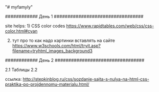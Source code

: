 "# myfamyly" 

############        День 1      #################################

site helps:
1)
CSS color codes
https://www.rapidtables.com/web/css/css-color.html#cyan


2) тут про то как надо картинки вставлять на сайте
https://www.w3schools.com/html/tryit.asp?filename=tryhtml_images_background3

############        День 2      #################################

2.1 Таблицы
2.2 

ссылка:
http://stepkinblog.ru/css/sozdanie-sajta-s-nulya-na-html-css-praktika-po-projdennomu-materialu.html/